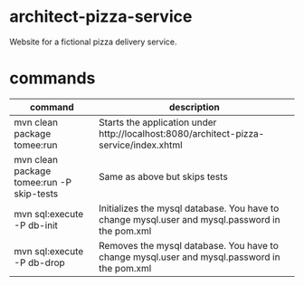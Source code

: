 # architect-pizza-service

Website for a fictional pizza delivery service.

# commands

| command | description |
| - | - |
| mvn clean package tomee:run | Starts the application under http://localhost:8080/architect-pizza-service/index.xhtml |
| mvn clean package tomee:run -P skip-tests | Same as above but skips tests |
| mvn sql:execute -P db-init | Initializes the mysql database. You have to change mysql.user and mysql.password in the pom.xml |
| mvn sql:execute -P db-drop | Removes the mysql database. You have to change mysql.user and mysql.password in the pom.xml |
